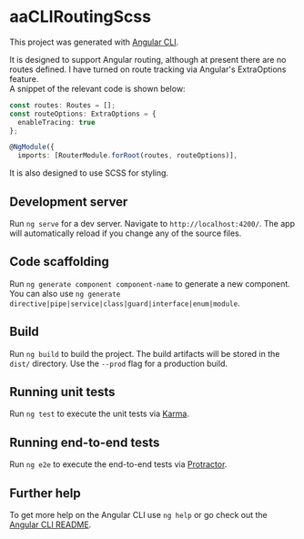 # aaCLIRoutingScss

This project was generated with [Angular CLI](https://github.com/angular/angular-cli).

It is designed to support Angular routing, although at present there are no routes defined.
I have turned on route tracking via Angular's ExtraOptions feature.  
A snippet of the relevant code is shown below:
```typescript
const routes: Routes = [];
const routeOptions: ExtraOptions = {
  enableTracing: true
};

@NgModule({
  imports: [RouterModule.forRoot(routes, routeOptions)],
```

It is also designed to use SCSS for styling.

## Development server

Run `ng serve` for a dev server. Navigate to `http://localhost:4200/`. The app will automatically reload if you change any of the source files.

## Code scaffolding

Run `ng generate component component-name` to generate a new component. You can also use `ng generate directive|pipe|service|class|guard|interface|enum|module`.

## Build

Run `ng build` to build the project. The build artifacts will be stored in the `dist/` directory. Use the `--prod` flag for a production build.

## Running unit tests

Run `ng test` to execute the unit tests via [Karma](https://karma-runner.github.io).

## Running end-to-end tests

Run `ng e2e` to execute the end-to-end tests via [Protractor](http://www.protractortest.org/).

## Further help

To get more help on the Angular CLI use `ng help` or go check out the [Angular CLI README](https://github.com/angular/angular-cli/blob/master/README.md).
